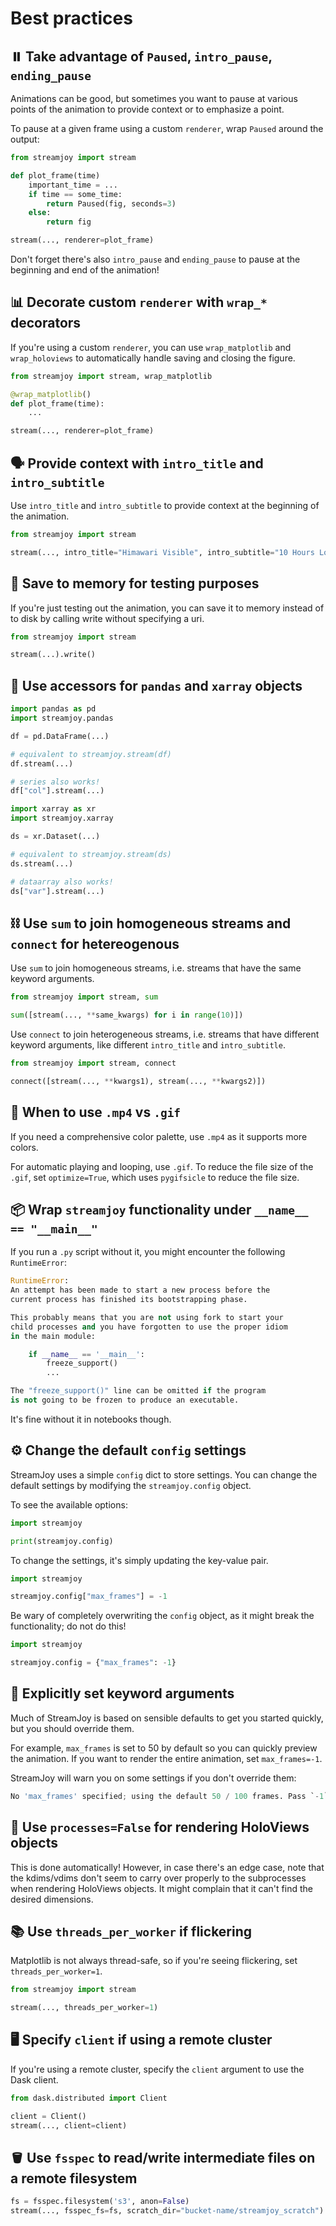 # Best practices

## ⏸️ Take advantage of `Paused`, `intro_pause`, `ending_pause`

Animations can be good, but sometimes you want to pause at various points of the animation to provide context or to emphasize a point.

To pause at a given frame using a custom `renderer`, wrap `Paused` around the output:

```python
from streamjoy import stream

def plot_frame(time)
    important_time = ...
    if time == some_time:
        return Paused(fig, seconds=3)
    else:
        return fig

stream(..., renderer=plot_frame)
```

Don't forget there's also `intro_pause` and `ending_pause` to pause at the beginning and end of the animation!

## 📊 Decorate custom `renderer` with `wrap_*` decorators

If you're using a custom `renderer`, you can use `wrap_matplotlib` and `wrap_holoviews` to automatically handle saving and closing the figure.

```python
from streamjoy import stream, wrap_matplotlib

@wrap_matplotlib()
def plot_frame(time):
    ...

stream(..., renderer=plot_frame)
```

## 🗣️ Provide context with `intro_title` and `intro_subtitle`

Use `intro_title` and `intro_subtitle` to provide context at the beginning of the animation.

```python
from streamjoy import stream

stream(..., intro_title="Himawari Visible", intro_subtitle="10 Hours Loop")
```

## 💾 Save to memory for testing purposes

If you're just testing out the animation, you can save it to memory instead of to disk by calling write without specifying a uri.

```python
from streamjoy import stream

stream(...).write()
```

## 🚪 Use accessors for `pandas` and `xarray` objects

```python
import pandas as pd
import streamjoy.pandas

df = pd.DataFrame(...)

# equivalent to streamjoy.stream(df)
df.stream(...)

# series also works!
df["col"].stream(...)
```

```python
import xarray as xr
import streamjoy.xarray

ds = xr.Dataset(...)

# equivalent to streamjoy.stream(ds)
ds.stream(...)

# dataarray also works!
ds["var"].stream(...)
```

## ⛓️ Use `sum` to join homogeneous streams and `connect` for hetereogenous

Use `sum` to join homogeneous streams, i.e. streams that have the same keyword arguments.

```python
from streamjoy import stream, sum

sum([stream(..., **same_kwargs) for i in range(10)])
```

Use `connect` to join heterogeneous streams, i.e. streams that have different keyword arguments, like different `intro_title` and `intro_subtitle`.

```python
from streamjoy import stream, connect

connect([stream(..., **kwargs1), stream(..., **kwargs2)])
```

## 🎥 When to use `.mp4` vs `.gif`

If you need a comprehensive color palette, use `.mp4` as it supports more colors.

For automatic playing and looping, use `.gif`. To reduce the file size of the `.gif`, set `optimize=True`, which uses `pygifsicle` to reduce the file size.

## 📦 Wrap `streamjoy` functionality under `__name__ == "__main__"`

If you run a `.py` script without it, you might encounter the following `RuntimeError`:

```python
RuntimeError:
An attempt has been made to start a new process before the
current process has finished its bootstrapping phase.

This probably means that you are not using fork to start your
child processes and you have forgotten to use the proper idiom
in the main module:

    if __name__ == '__main__':
        freeze_support()
        ...

The "freeze_support()" line can be omitted if the program
is not going to be frozen to produce an executable.
```

It's fine without it in notebooks though.

## ⚙️ Change the default `config` settings

StreamJoy uses a simple `config` dict to store settings. You can change the default settings by modifying the `streamjoy.config` object.

To see the available options:
```python
import streamjoy

print(streamjoy.config)
```

To change the settings, it's simply updating the key-value pair.
```python
import streamjoy

streamjoy.config["max_frames"] = -1
```

Be wary of completely overwriting the `config` object, as it might break the functionality; do not do this!
```python
import streamjoy

streamjoy.config = {"max_frames": -1}
```

## 🔧 Explicitly set keyword arguments

Much of StreamJoy is based on sensible defaults to get you started quickly, but you should override them.

For example, `max_frames` is set to 50 by default so you can quickly preview the animation. If you want to render the entire animation, set `max_frames=-1`.

StreamJoy will warn you on some settings if you don't override them:

```python
No 'max_frames' specified; using the default 50 / 100 frames. Pass `-1` to use all frames. Suppress this by passing 'max_frames'.
```

## 🧩 Use `processes=False` for rendering HoloViews objects

This is done automatically! However, in case there's an edge case, note that the kdims/vdims don't seem to carry over properly to the subprocesses when rendering HoloViews objects. It might complain that it can't find the desired dimensions.

## 📚 Use `threads_per_worker` if flickering

Matplotlib is not always thread-safe, so if you're seeing flickering, set `threads_per_worker=1`.

```python
from streamjoy import stream

stream(..., threads_per_worker=1)
```

## 🖥️ Specify `client` if using a remote cluster

If you're using a remote cluster, specify the `client` argument to use the Dask client.

```python
from dask.distributed import Client

client = Client()
stream(..., client=client)
```

## 🪣 Use `fsspec` to read/write intermediate files on a remote filesystem

```python
fs = fsspec.filesystem('s3', anon=False)
stream(..., fsspec_fs=fs, scratch_dir="bucket-name/streamjoy_scratch")
```
